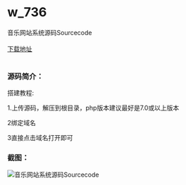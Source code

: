 # w_736
音乐网站系统源码Sourcecode
<br/></br>
[下载地址](https://www.uuid2.com/736.html "下载地址")
<br/></br>
<h3>源码简介：</h3>
<p>搭建教程:<p>
<p>1.上传源码，解压到根目录，php版本建议最好是7.0或以上版本<p>
<p>2绑定域名<p>
<p>3直接点击域名打开即可<p>
<h3>截图：</h3>
<img src="https://www.uuid2.com/wp-content/uploads/img/202105/cb7e4eb868.png" alt="音乐网站系统源码Sourcecode">
